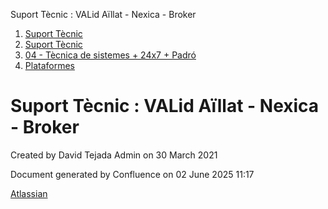Suport Tècnic : VALid Aïllat - Nexica - Broker  

1.  [Suport Tècnic](index.html)
2.  [Suport Tècnic](13893782.html)
3.  [04 - Tècnica de sistemes + 24x7 + Padró](26313202.html)
4.  [Plataformes](Plataformes_41520520.html)

Suport Tècnic : VALid Aïllat - Nexica - Broker
==============================================

Created by David Tejada Admin on 30 March 2021

Document generated by Confluence on 02 June 2025 11:17

[Atlassian](http://www.atlassian.com/)